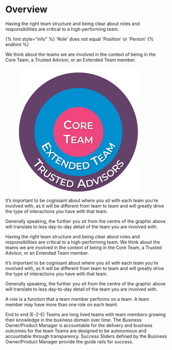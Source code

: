 # Overview

Having the right team structure and being clear about roles and responsibilities are critical to a high-performing team.&#x20;

{% hint style="info" %}
'Role' does not equal 'Position' or 'Person'
{% endhint %}

We think about the teams we are involved in the context of being in the Core Team, a Trusted Advisor, or an Extended Team member.&#x20;

<figure><img src="../../.gitbook/assets/image (15).png" alt="" width="375"><figcaption></figcaption></figure>

It’s important to be cognisant about where you sit with each team you’re involved with, as it will be different from team to team and will greatly drive the type of interactions you have with that team.&#x20;

Generally speaking, the further you sit from the centre of the graphic above will translate to less day-to-day detail of the team you are involved with.

Having the right team structure and being clear about roles and responsibilities are critical to a high-performing team. We think about the teams we are involved in the context of being in the Core Team, a Trusted Advisor, or an Extended Team member.&#x20;

It’s important to be cognisant about where you sit with each team you’re involved with, as it will be different from team to team and will greatly drive the type of interactions you have with that team.&#x20;

Generally speaking, the further you sit from the centre of the graphic above will translate to less day-to-day detail of the team you are involved with.

A role is a function that a team member performs on a team. A team member may have more than one role on each team\


End to end (E-2-E) Teams are long lived teams with team members growing their knowledge in the business domain over time. The Business Owner/Product Manager is accountable for the delivery and business outcomes for the team Teams are designed to be autonomous and accountable through transparency. Success Sliders defined by the Business Owner/Product Manager provide the guide rails for success.
